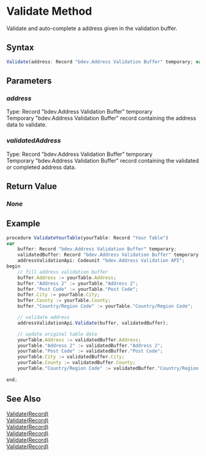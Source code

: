 # Validate Method
Validate and auto-complete a address given in the validation buffer.

## Syntax
```javascript
Validate(address: Record "bdev.Address Validation Buffer" temporary; var validatedAddress: Record "bdev.Address Validation Buffer" temporary)
```

## Parameters
### *address*
Type: Record "bdev.Address Validation Buffer" temporary<br/>
Temporary "bdev.Address Validation Buffer" record containing the address data to validate.
### *validatedAddress*
Type: Record "bdev.Address Validation Buffer" temporary<br/>
Temporary "bdev.Address Validation Buffer" record containing the validated or completed address data.

## Return Value
### *None*

## Example
```javascript
procedure ValidateYourTable(yourTable: Record "Your Table")
var
    buffer: Record "bdev.Address Validation Buffer" temporary;
    validatedBuffer: Record "bdev.Address Validation Buffer" temporary;
    addressValidationApi: Codeunit "bdev.Address Validation API";
begin
    // fill address validation buffer
    buffer.Address := yourTable.Address;
    buffer."Address 2" := yourTable."Address 2";
    buffer."Post Code" := yourTable."Post Code";
    buffer.City := yourTable.City;
    buffer.County := yourTable.County;
    buffer."Country/Region Code" := yourTable."Country/Region Code";

    // validate address
    addressValidationApi.Validate(buffer, validatedBuffer);

    // update original table data
    yourTable.Address := validatedBuffer.Address;
    yourTable."Address 2" := validatedBuffer."Address 2";
    yourTable."Post Code" := validatedBuffer."Post Code";
    yourTable.City := validatedBuffer.City;
    yourTable.County := validatedBuffer.County;
    yourTable."Country/Region Code" := validatedBuffer."Country/Region Code";
    
end;
```

## See Also
[Validate(Record)](./Validate1.md)<br />
[Validate(Record)](./Validate2.md)<br />
[Validate(Record)](./Validate3.md)<br />
[Validate(Record)](./Validate4.md)<br />
[Validate(Record)](./Validate5.md)<br />
[Validate(Record)](./Validate6.md)<br />

